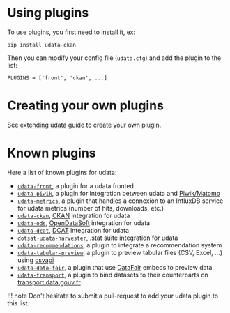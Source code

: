 # Using plugins

To use plugins, you first need to install it, ex:
```
pip install udata-ckan
```

Then you can modify your config file (`udata.cfg`) and add the plugin to the list:
```
PLUGINS = ['front', 'ckan', ...]
```

# Creating your own plugins

See [extending udata](extending.md) guide to create your own plugin.

# Known plugins

Here a list of known plugins for udata:

- [`udata-front`][udata-front], a plugin for a udata fronted
- [`udata-piwik`][udata-piwik], a plugin for integration between udata and [Piwik/Matomo][matomo]
- [`udata-metrics`][udata-metrics], a plugin that handles a connexion to an InfluxDB service for udata metrics (number of hits, downloads, etc.)
- [`udata-ckan`][udata-ckan], [CKAN][ckan] integration for udata
- [`udata-ods`][udata-ods], [OpenDataSoft][ods] integration for udata
- [`udata-dcat`][udata-dcat], [DCAT][dcat] integration for udata
- [`dotsat-udata-harvester`][dotsat-udata-harvester], [.stat suite][.stat] integration for udata
- [`udata-recommendations`][udata-recommendations], a plugin to integrate a recommendation system
- [`udata-tabular-preview`][udata-tabular-preview], a plugin to preview tabular files (CSV, Excel, ...) using [csvapi][csvapi]
- [`udata-data-fair`][udata-data-fair], a plugin that use [DataFair][datafair] embeds to preview data
- [`udata-transport`][udata-transport], a plugin to bind datasets to their counterparts on [transport.data.gouv.fr][transport.data.gouv.fr]


!!! note
    Don't hesitate to submit a pull-request to add your udata plugin to this list.

[udata-front]: https://github.com/etalab/udata-front
[udata-piwik]: https://github.com/opendatateam/udata-piwik
[udata-metrics]: https://github.com/opendatateam/udata-metrics
[udata-ckan]: https://github.com/opendatateam/udata-ckan
[udata-ods]: https://github.com/opendatateam/udata-ods
[udata-dcat]: https://github.com/opendatateam/udata-dcat
[dotsat-udata-harvester]: https://github.com/opendatalu/dotstat-udata-harvester
[udata-recommendations]: https://github.com/opendatateam/udata-recommendations
[udata-tabular-preview]: https://github.com/opendatateam/udata-tabular-preview
[udata-data-fair]: https://github.com/koumoul-dev/udata-data-fair
[udata-transport]: https://github.com/opendatateam/udata-transport
[matomo]: https://matomo.org/
[ckan]: https://ckan.org/
[ods]: https://www.opendatasoft.com/
[dcat]: https://github.com/opendatateam/udata/blob/master/udata/harvest/backends/dcat.py
[.stat]: https://siscc.org/stat-suite/
[csvapi]: https://github.com/opendatateam/csvapi
[datafair]: https://data-fair.github.io/3/
[transport.data.gouv.fr]: https://transport.data.gouv.fr/